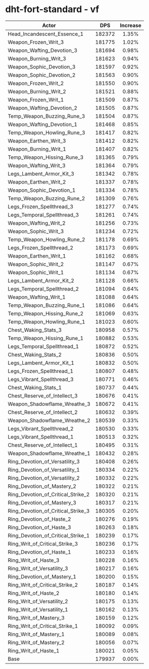 # dht-fort-standard - vf
| Actor | DPS | Increase |
|---|:---:|:---:|
|Head_Incandescent_Essence_1|182372|1.35%|
|Weapon_Frozen_Writ_3|181775|1.02%|
|Weapon_Wafting_Devotion_3|181694|0.98%|
|Weapon_Burning_Writ_3|181623|0.94%|
|Weapon_Sophic_Devotion_3|181597|0.92%|
|Weapon_Sophic_Devotion_2|181563|0.90%|
|Weapon_Frozen_Writ_2|181550|0.90%|
|Weapon_Burning_Writ_2|181521|0.88%|
|Weapon_Frozen_Writ_1|181509|0.87%|
|Weapon_Wafting_Devotion_2|181505|0.87%|
|Temp_Weapon_Buzzing_Rune_3|181504|0.87%|
|Weapon_Wafting_Devotion_1|181468|0.85%|
|Temp_Weapon_Howling_Rune_3|181417|0.82%|
|Weapon_Earthen_Writ_3|181412|0.82%|
|Weapon_Burning_Writ_1|181407|0.82%|
|Temp_Weapon_Hissing_Rune_3|181365|0.79%|
|Weapon_Wafting_Writ_3|181364|0.79%|
|Legs_Lambent_Armor_Kit_3|181342|0.78%|
|Weapon_Earthen_Writ_2|181337|0.78%|
|Weapon_Sophic_Devotion_1|181334|0.78%|
|Temp_Weapon_Buzzing_Rune_2|181309|0.76%|
|Legs_Frozen_Spellthread_3|181277|0.74%|
|Legs_Temporal_Spellthread_3|181261|0.74%|
|Weapon_Wafting_Writ_2|181256|0.73%|
|Weapon_Sophic_Writ_3|181234|0.72%|
|Temp_Weapon_Howling_Rune_2|181178|0.69%|
|Legs_Frozen_Spellthread_2|181173|0.69%|
|Weapon_Earthen_Writ_1|181162|0.68%|
|Weapon_Sophic_Writ_2|181147|0.67%|
|Weapon_Sophic_Writ_1|181134|0.67%|
|Legs_Lambent_Armor_Kit_2|181128|0.66%|
|Legs_Temporal_Spellthread_2|181094|0.64%|
|Weapon_Wafting_Writ_1|181088|0.64%|
|Temp_Weapon_Buzzing_Rune_1|181086|0.64%|
|Temp_Weapon_Hissing_Rune_2|181069|0.63%|
|Temp_Weapon_Howling_Rune_1|181023|0.60%|
|Chest_Waking_Stats_3|180958|0.57%|
|Temp_Weapon_Hissing_Rune_1|180882|0.53%|
|Legs_Temporal_Spellthread_1|180872|0.52%|
|Chest_Waking_Stats_2|180836|0.50%|
|Legs_Lambent_Armor_Kit_1|180832|0.50%|
|Legs_Frozen_Spellthread_1|180807|0.48%|
|Legs_Vibrant_Spellthread_3|180771|0.46%|
|Chest_Waking_Stats_1|180737|0.44%|
|Chest_Reserve_of_Intellect_3|180676|0.41%|
|Weapon_Shadowflame_Wreathe_3|180672|0.41%|
|Chest_Reserve_of_Intellect_2|180632|0.39%|
|Weapon_Shadowflame_Wreathe_2|180539|0.33%|
|Legs_Vibrant_Spellthread_2|180530|0.33%|
|Legs_Vibrant_Spellthread_1|180513|0.32%|
|Chest_Reserve_of_Intellect_1|180495|0.31%|
|Weapon_Shadowflame_Wreathe_1|180432|0.28%|
|Ring_Devotion_of_Versatility_3|180408|0.26%|
|Ring_Devotion_of_Versatility_1|180334|0.22%|
|Ring_Devotion_of_Versatility_2|180332|0.22%|
|Ring_Devotion_of_Mastery_2|180322|0.21%|
|Ring_Devotion_of_Critical_Strike_2|180320|0.21%|
|Ring_Devotion_of_Mastery_3|180317|0.21%|
|Ring_Devotion_of_Critical_Strike_3|180305|0.20%|
|Ring_Devotion_of_Haste_2|180276|0.19%|
|Ring_Devotion_of_Haste_3|180263|0.18%|
|Ring_Devotion_of_Critical_Strike_1|180239|0.17%|
|Ring_Writ_of_Critical_Strike_3|180236|0.17%|
|Ring_Devotion_of_Haste_1|180233|0.16%|
|Ring_Writ_of_Haste_3|180228|0.16%|
|Ring_Writ_of_Versatility_3|180217|0.16%|
|Ring_Devotion_of_Mastery_1|180200|0.15%|
|Ring_Writ_of_Critical_Strike_2|180187|0.14%|
|Ring_Writ_of_Haste_2|180180|0.14%|
|Ring_Writ_of_Versatility_2|180175|0.13%|
|Ring_Writ_of_Versatility_1|180162|0.13%|
|Ring_Writ_of_Mastery_3|180159|0.12%|
|Ring_Writ_of_Critical_Strike_1|180092|0.09%|
|Ring_Writ_of_Mastery_1|180089|0.08%|
|Ring_Writ_of_Mastery_2|180056|0.07%|
|Ring_Writ_of_Haste_1|180021|0.05%|
|Base|179937|0.00%|
